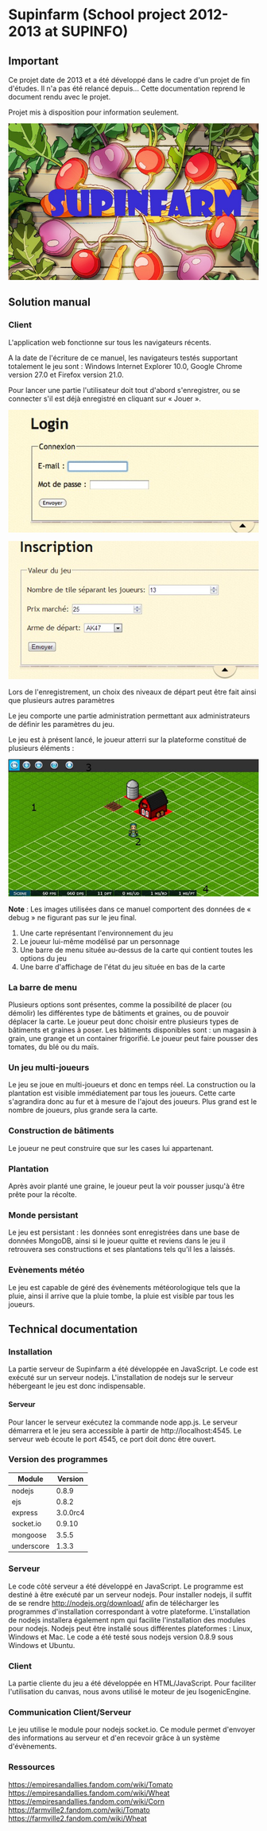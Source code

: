 # Supinfarm (School project 2012-2013 at SUPINFO)

## Important
Ce projet date de 2013 et a été développé dans le cadre d'un projet de fin d'études. Il n'a pas été relancé depuis...
Cette documentation reprend le document rendu avec le projet.

Projet mis à disposition pour information seulement.

![](./doc/supinfarm.jpg)

## Solution manual

### Client
L'application web fonctionne sur tous les navigateurs récents. 

A la date de l'écriture de ce manuel, les navigateurs testés supportant totalement le jeu sont : Windows Internet Explorer 10.0, Google Chrome version 27.0 et Firefox version 21.0.

Pour lancer une partie l'utilisateur doit tout d'abord s'enregistrer, ou se connecter s'il est déjà enregistré en cliquant sur « Jouer ».

![](./doc/scr1.jpg)

![](./doc/scr2.jpg)

Lors de l'enregistrement, un choix des niveaux de départ peut être fait ainsi que plusieurs autres paramètres 

Le jeu comporte une partie administration permettant aux administrateurs de définir les paramètres du jeu. 

Le jeu est à présent lancé, le joueur atterri sur la plateforme constitué de plusieurs éléments : 


![](./doc/scr3.jpg)

__Note__ : Les images utilisées dans ce manuel comportent des données de « debug » ne figurant pas sur le jeu final.

 1.	Une carte représentant l'environnement du jeu
 2.	Le joueur lui-même modélisé par un personnage
 3.	Une barre de menu située au-dessus de la carte qui contient toutes les options du jeu
 4.	Une barre d'affichage de l'état du jeu située en bas de la carte


### La barre de menu
Plusieurs options sont présentes, comme la possibilité de placer (ou démolir) les différentes type de bâtiments et graines, ou de pouvoir déplacer la carte.  Le joueur peut donc choisir entre plusieurs types de bâtiments et graines à poser.
Les bâtiments disponibles sont : un magasin à grain, une grange et un container frigorifié.
Le joueur peut faire pousser des tomates, du blé ou du maïs.

### Un jeu multi-joueurs
Le jeu se joue en multi-joueurs et donc en temps réel. La construction ou la plantation est visible immédiatement par tous les joueurs.
Cette carte s'agrandira donc au fur et à mesure de l'ajout des joueurs. Plus grand est le nombre de joueurs, plus grande sera la carte.

### Construction de bâtiments
Le joueur ne peut construire que sur les cases lui appartenant.

### Plantation
Après avoir planté une graine, le joueur peut la voir pousser jusqu'à être prête pour la récolte.

### Monde persistant
Le jeu est persistant : les données sont enregistrées dans une base de données MongoDB, ainsi si le joueur quitte et reviens dans le jeu il retrouvera ses constructions et ses plantations tels qu'il les a laissés.

### Evènements météo
Le jeu est capable de géré des évènements météorologique tels que la pluie, ainsi il arrive que la pluie tombe, la pluie est visible par tous les joueurs.


## Technical documentation

### Installation

La partie serveur de Supinfarm a été développée en JavaScript. Le code est exécuté sur un serveur nodejs. L'installation de nodejs sur le serveur hébergeant le jeu est donc indispensable.

#### Serveur

Pour lancer le serveur exécutez la commande node app.js.
Le serveur démarrera et le jeu sera accessible à partir de http://localhost:4545.
Le serveur web écoute le port 4545, ce port doit donc être ouvert.

### Version des programmes

| Module     | Version  |
| ---------  | -------- |
| nodejs     | 0.8.9    |
| ejs        | 0.8.2    |
| express    | 3.0.0rc4 |
| socket.io  | 0.9.10   |
| mongoose   | 3.5.5    |
| underscore | 1.3.3    |

### Serveur

Le code côté serveur a été développé en JavaScript. Le programme est destiné à être exécuté par un serveur nodejs. 
Pour installer nodejs, il suffit de se rendre http://nodejs.org/download/ afin de télécharger les programmes d'installation correspondant à votre plateforme. L'installation de nodejs installera également npm qui facilite l'installation des modules pour nodejs. 
Nodejs peut être installé sous différentes plateformes : Linux, Windows et Mac. 
Le code a été testé sous nodejs version 0.8.9 sous Windows et Ubuntu. 

### Client
La partie cliente du jeu a été développée en HTML/JavaScript. 
Pour faciliter l'utilisation du canvas, nous avons utilisé le moteur de jeu IsogenicEngine.

### Communication Client/Serveur
Le jeu utilise le module pour nodejs socket.io. Ce module permet d'envoyer des informations au serveur et d'en recevoir grâce à un système d'évènements.

### Ressources
https://empiresandallies.fandom.com/wiki/Tomato
https://empiresandallies.fandom.com/wiki/Wheat
https://empiresandallies.fandom.com/wiki/Corn
https://farmville2.fandom.com/wiki/Tomato
https://farmville2.fandom.com/wiki/Wheat